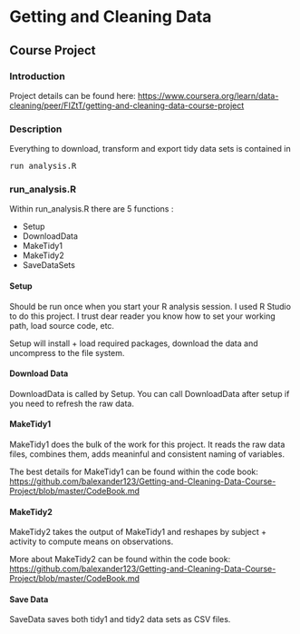 # Getting and Cleaning Data
## Course Project
### Introduction
Project details can be found here: <a>https://www.coursera.org/learn/data-cleaning/peer/FIZtT/getting-and-cleaning-data-course-project</a>

### Description
Everything to download, transform and export tidy data sets is contained in <pre>run_analysis.R</pre>
### run_analysis.R
Within run_analysis.R there are 5 functions :

* Setup
* DownloadData
* MakeTidy1
* MakeTidy2
* SaveDataSets
 
#### Setup

Should be run once when you start your R analysis session.  I used R Studio to do this project.  I trust dear reader you know how to set your working path, load source code, etc.

Setup will install + load required packages, download the data and uncompress to the file system.

#### Download Data

DownloadData is called by Setup.  You can call DownloadData after setup if you need to refresh the raw data.

#### MakeTidy1

MakeTidy1 does the bulk of the work for this project.  It reads the raw data files, combines them, adds meaninful and consistent naming of variables.

The best details for MakeTidy1 can be found within the code book: <a>https://github.com/balexander123/Getting-and-Cleaning-Data-Course-Project/blob/master/CodeBook.md</a>

#### MakeTidy2

MakeTidy2 takes the output of MakeTidy1 and reshapes by subject + activity to compute means on observations.

More about MakeTidy2 can be found within the code book: <a>https://github.com/balexander123/Getting-and-Cleaning-Data-Course-Project/blob/master/CodeBook.md</a>

#### Save Data

SaveData saves both tidy1 and tidy2 data sets as CSV files.




